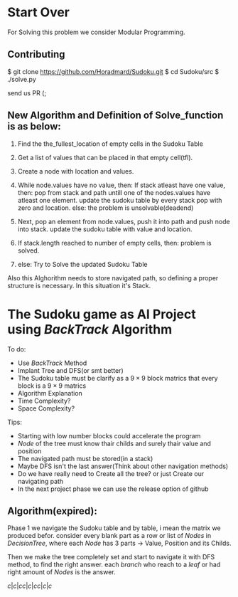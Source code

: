 # Start Over

For Solving this problem we consider Modular Programming.

## Contributing

$ git clone https://github.com/Horadmard/Sudoku.git
$ cd Sudoku/src
$ ./solve.py

send us PR (;

## New Algorithm and Definition of Solve_function is as below:

 1. Find the the_fullest_location of empty cells in the Sudoku Table
 2. Get a list of values that can be placed in that empty cell(tfl).
 3. Create a node with location and values.

 3. While node.values have no value, then:
        If stack atleast have one value, then:
            pop from stack and path untill one of the nodes.values have atleast one element. update the sudoku table by every stack pop with zero and location.
        else: the problem is unsolvable(deadend)

 6. Next, pop an element from node.values, push it into path and push node into stack. 
        update the sudoku table with value and location.

 7. If stack.length reached to number of empty cells, then: 
        problem is solved.
 8. else:
        Try to Solve the updated Sudoku Table


Also this Alghorithm needs to store navigated path, so defining a proper structure is necessary.
In this situation it's Stack.




# The Sudoku game as AI Project using $BackTrack$ Algorithm

To do:
- Use $BackTrack$ Method
- Implant Tree and DFS(or smt better)
- The Sudoku table must be clarify as a $9\times9$ block matrics that every block is a $9\times9$ matrics
- Algorithm Explanation
- Time Complexity?
- Space Complexity?


Tips:
- Starting with low number blocks could accelerate the program
- $Node$ of the tree must know thair childs and surely thair value and position
- The navigated path must be stored(in a stack)
- Maybe DFS isn't the last answer(Think about other navigation methods)
- Do we have really need to Create all the tree? or just Create our navigating path
- In the next project phase we can use the release option of github

## Algorithm(expired):

Phase 1 we navigate the Sudoku table and by table, i mean the matrix we produced befor. consider every blank part as a row or list of $Nodes$ in $Decision Tree$, where each $Node$ has 3 parts -> Value, Position and its Childs.

Then we make the tree completely set and start to navigate it with DFS method, to find the right answer. each $branch$ who reach to a $leaf$ or had right amount of $Nodes$ is the answer.

${
    c|c|c
    c|c|c
    c|c|c
}$
